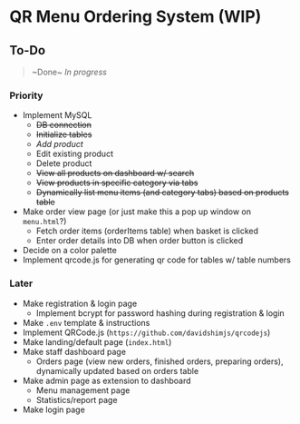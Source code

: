 # QR Menu Ordering System (WIP)

## To-Do
> ~Done~
> *In progress*

### Priority

- Implement MySQL
    - ~~DB connection~~
    - ~~Initialize tables~~
    - *Add product*
    - Edit existing product
    - Delete product
    - ~~View all products on dashboard w/ search~~
    - ~~View products in specific category via tabs~~
    - ~~Dynamically list menu items (and category tabs) based on products table~~
- Make order view page (or just make this a pop up window on `menu.html`?)
    - Fetch order items (orderItems table) when basket is clicked
    - Enter order details into DB when order button is clicked
- Decide on a color palette
- Implement qrcode.js for generating qr code for tables w/ table numbers

### Later

- Make registration & login page
    - Implement bcrypt for password hashing during registration & login
- Make `.env` template & instructions
- Implement QRCode.js (`https://github.com/davidshimjs/qrcodejs`)
- Make landing/default page (`index.html`)
- Make staff dashboard page
    - Orders page (view new orders, finished orders, preparing orders), dynamically updated based on orders table
- Make admin page as extension to dashboard
    - Menu management page
    - Statistics/report page
- Make login page